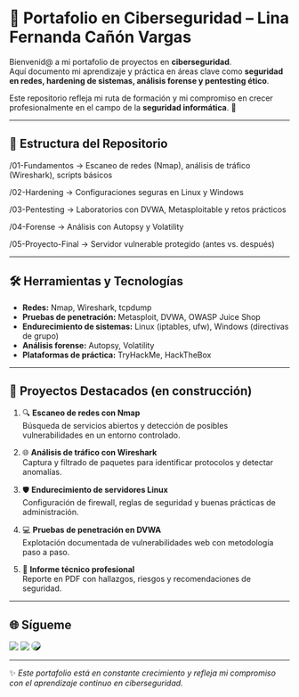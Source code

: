 # 🔐 Portafolio en Ciberseguridad – Lina Fernanda Cañón Vargas  

Bienvenid@ a mi portafolio de proyectos en **ciberseguridad**.  
Aquí documento mi aprendizaje y práctica en áreas clave como **seguridad en redes, hardening de sistemas, análisis forense y pentesting ético**.  

Este repositorio refleja mi ruta de formación y mi compromiso en crecer profesionalmente en el campo de la **seguridad informática**. 🚀  

---

## 📂 Estructura del Repositorio

/01-Fundamentos → Escaneo de redes (Nmap), análisis de tráfico (Wireshark), scripts básicos

/02-Hardening → Configuraciones seguras en Linux y Windows

/03-Pentesting → Laboratorios con DVWA, Metasploitable y retos prácticos

/04-Forense → Análisis con Autopsy y Volatility

/05-Proyecto-Final → Servidor vulnerable protegido (antes vs. después)



---

## 🛠️ Herramientas y Tecnologías

- **Redes:** Nmap, Wireshark, tcpdump  
- **Pruebas de penetración:** Metasploit, DVWA, OWASP Juice Shop  
- **Endurecimiento de sistemas:** Linux (iptables, ufw), Windows (directivas de grupo)  
- **Análisis forense:** Autopsy, Volatility  
- **Plataformas de práctica:** TryHackMe, HackTheBox  

---

## 📘 Proyectos Destacados (en construcción)

1. 🔍 **Escaneo de redes con Nmap**  
   Búsqueda de servicios abiertos y detección de posibles vulnerabilidades en un entorno controlado.  

2. 🌐 **Análisis de tráfico con Wireshark**  
   Captura y filtrado de paquetes para identificar protocolos y detectar anomalías.  

3. 🛡️ **Endurecimiento de servidores Linux**  
   Configuración de firewall, reglas de seguridad y buenas prácticas de administración.  

4. 💻 **Pruebas de penetración en DVWA**  
   Explotación documentada de vulnerabilidades web con metodología paso a paso.  

5. 📑 **Informe técnico profesional**  
   Reporte en PDF con hallazgos, riesgos y recomendaciones de seguridad.  

---

<!--## 📫 Sígueme

- **LinkedIn:** [linkedin.com/in/lina-fernanda-c-a73843179]  
- **Correo:** [lf.cybershield@gmail.com]  
- **GitHub:** [github.com/Lina-Fernanda] -->
## 🌐 Sígueme

<a href="mailto:lf.cybershield@gmail.com"><img src="https://img.icons8.com/ios-glyphs/30/EA4335/gmail.png"/></a>
<a href="https://linkedin.com/in/lina-fernanda-c-a73843179"><img src="https://img.icons8.com/ios-glyphs/30/0077B5/linkedin.png"/></a>
<a href="https://github.com/[tuusuario](https://github.com/Lina-Fernanda)"><img src="https://img.icons8.com/ios-glyphs/30/ffffff/github.png" style="background:black; border-radius:50%"/></a>

---

✨ *Este portafolio está en constante crecimiento y refleja mi compromiso con el aprendizaje continuo en ciberseguridad.*  
